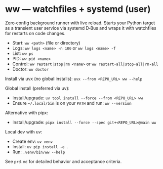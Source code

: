 # ww — watchfiles + systemd (user)

Zero‑config background runner with live reload. Starts your Python target as a transient user service via systemd D‑Bus and wraps it with watchfiles for restarts on code changes.

- Start: `ww <path>` (file or directory)
- Logs: `ww logs <name> -n 100` or `ww logs <name> -f`
- List: `ww ps`
- PID: `ww pid <name>`
- Control: `ww restart|stop|rm <name>` or `ww restart-all|stop-all|rm-all`
- Doctor: `ww doctor`

Install via uvx (no global installs): `uvx --from <REPO_URL> ww --help`

Global install (preferred via uv):
- Install/upgrade: `uv tool install --force --from <REPO_URL> ww`
- Ensure `~/.local/bin` is on your `PATH` and run: `ww --version`

Alternative with pipx:
- Install/upgrade: `pipx install --force --spec git+<REPO_URL>@main ww`

Local dev with uv:
- Create env: `uv venv`
- Install: `uv pip install -e .`
- Run: `.venv/bin/ww --help`

See `prd.md` for detailed behavior and acceptance criteria.
